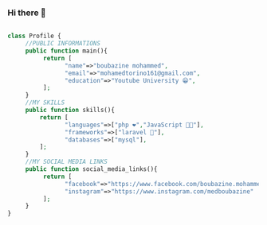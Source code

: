 ### Hi there 👋


```php

class Profile {
     //PUBLIC INFORMATIONS
     public function main(){
          return [
                "name"=>"boubazine mohammed",
                "email"=>"mohamedtorino161@gmail.com",
                "education"=>"Youtube University 😁",
          ];
     }
     //MY SKILLS
     public function skills(){
         return [
                "languages"=>["php ❤️","JavaScript 🧑‍💻"],
                "frameworks"=>["laravel 🤗"],
                "databases"=>["mysql"],
         ];
     }
     //MY SOCIAL MEDIA LINKS
     public function social_media_links(){
          return [
                "facebook"=>"https://www.facebook.com/boubazine.mohammed.dz"
                "instagram"=>"https://www.instagram.com/medboubazine"
          ];
     }
}





```


<!--
**Medboubazine/Medboubazine** is a ✨ _special_ ✨ repository because its `README.md` (this file) appears on your GitHub profile.

Here are some ideas to get you started:

- 🔭 I’m currently working on ...
- 🌱 I’m currently learning ...
- 👯 I’m looking to collaborate on ...
- 🤔 I’m looking for help with ...
- 💬 Ask me about ...
- 📫 How to reach me: ...
- 😄 Pronouns: ...
- ⚡ Fun fact: ...
-->

